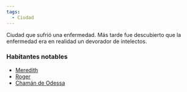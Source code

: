 ```yaml
---
tags:
  - Ciudad
---
```

Ciudad que sufrió una enfermedad. Más tarde fue descubierto que la enfermedad era en realidad un devorador de intelectos.

### Habitantes notables
- [Meredith](../../Personajes/Meredith.md)
- [Roger](../../Personajes/Roger.md)
- [Chamán de Odessa](../../Personajes/Desconocidos/Chamán%20de%20Odessa.md)